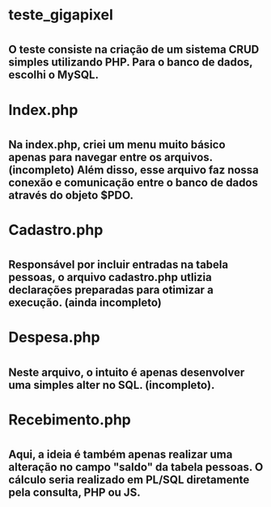 <h1> teste_gigapixel <h1>

<h2>O teste consiste na criação de um sistema CRUD simples utilizando PHP.
Para o banco de dados, escolhi o MySQL. <h2>

<h1> Index.php <h1>

<h2>Na index.php, criei um menu muito básico apenas para navegar entre os arquivos. (incompleto)
Além disso, esse arquivo faz nossa conexão e comunicação entre o banco de dados através do objeto $PDO.<h2>

<h1> Cadastro.php <h1>

<h2>Responsável por incluir entradas na tabela pessoas, o arquivo cadastro.php utlizia declarações preparadas para otimizar a execução. (ainda incompleto)<h2>
 
<h1> Despesa.php <h1>

<h2>Neste arquivo, o intuito é apenas desenvolver uma simples alter no SQL. (incompleto).<h2>

<h1> Recebimento.php <h1>

<h2>Aqui, a ideia é também apenas realizar uma alteração no campo "saldo" da tabela pessoas. O cálculo seria realizado em PL/SQL diretamente pela consulta, PHP ou JS.<h2>


 

###
